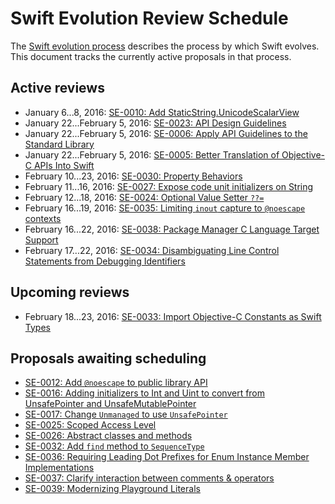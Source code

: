 # Swift Evolution Review Schedule

The [Swift evolution process][evolution-process] describes the process
by which Swift evolves. This document tracks the currently active
proposals in that process.

## Active reviews

* January 6...8, 2016: [SE-0010: Add StaticString.UnicodeScalarView](proposals/0010-add-staticstring-unicodescalarview.md)
* January 22...February 5, 2016: [SE-0023: API Design Guidelines](proposals/0006-apply-api-guidelines-to-the-standard-library.md)
* January 22...February 5, 2016: [SE-0006: Apply API Guidelines to the Standard Library](proposals/0006-apply-api-guidelines-to-the-standard-library.md)
* January 22...February 5, 2016: [SE-0005: Better Translation of Objective-C APIs Into Swift](proposals/0005-objective-c-name-translation.md)
* February 10...23, 2016: [SE-0030: Property Behaviors](proposals/0030-property-behavior-decls.md)
* February 11...16, 2016: [SE-0027: Expose code unit initializers on String](proposals/0027-string-from-code-units.md)
* February 12...18, 2016: [SE-0024: Optional Value Setter `??=`](proposals/0024-optional-value-setter.md)
* February 16...19, 2016: [SE-0035: Limiting `inout` capture to `@noescape` contexts](proposals/0035-limit-inout-capture.md)
* February 16...22, 2016: [SE-0038: Package Manager C Language Target Support](proposals/0038-swiftpm-c-language-targets.md)
* February 17...22, 2016: [SE-0034: Disambiguating Line Control Statements from Debugging Identifiers](proposals/0034-disambiguating-line.md)

## Upcoming reviews

* February 18...23, 2016: [SE-0033: Import Objective-C Constants as Swift Types](proposals/0033-import-objc-constants.md)

## Proposals awaiting scheduling

* [SE-0012: Add `@noescape` to public library API](proposals/0012-add-noescape-to-public-library-api.md)
* [SE-0016: Adding initializers to Int and Uint to convert from UnsafePointer and UnsafeMutablePointer](proposals/0016-initializers-for-converting-unsafe-pointers-to-ints.md)
* [SE-0017: Change `Unmanaged` to use `UnsafePointer`](proposals/0017-convert-unmanaged-to-use-unsafepointer.md)
* [SE-0025: Scoped Access Level](proposals/0025-scoped-access-level.md)
* [SE-0026: Abstract classes and methods](proposals/0026-abstract-classes-and-methods.md)
* [SE-0032: Add `find` method to `SequenceType`](proposals/0032-sequencetype-find.md)
* [SE-0036: Requiring Leading Dot Prefixes for Enum Instance Member Implementations](proposals/0036-enum-dot.md)
* [SE-0037: Clarify interaction between comments & operators](proposals/0037-clarify-comments-and-operators.md)
* [SE-0039: Modernizing Playground Literals](proposals/0039-playgroundliterals.md)

[evolution-process]: process.md  "The Swift evolution process"

